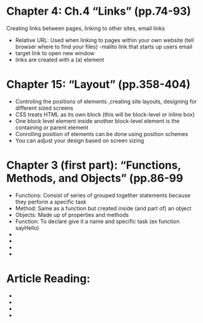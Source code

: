# Chapter 4: Ch.4 “Links” (pp.74-93)
Creating links between pages, linking to other sites, email links <bv>
- Relative URL: Used when linking to pages within your own website (tell browser where to find your files) <bv>
-malito link that starts up users email <bv>
- target link to open new window <bv>
- links are created with a (a) element <bv>

# Chapter 15: “Layout” (pp.358-404)
- Controling the positions of elements ,creating site layouts, designing for different sized screens <bv>
- CSS treats HTML as its own block (this will be block-level or inline box) <bv>
- One block level element inside another block-level element is the containing or parent element <bv>
- Conrolling position of elements can be done using position schemes <bv>
- You can adjust your design based on screen sizing <bv>

# Chapter 3 (first part): “Functions, Methods, and Objects” (pp.86-99 <bv>
- Functions: Consist of series of grouped together statements because they perform a specific task <bv>
- Method: Same as a function but created inside (and part of) an object <bv>
- Objects: Made up of properties and methods <bv>
- Function: To declare give it a name and specific task (ex function sayHello) <bv>
- <bv>
- <bv>
- <bv>
- <bv>
  
# Article Reading:
- <bv>
- <bv>
- <bv>
- <bv>
